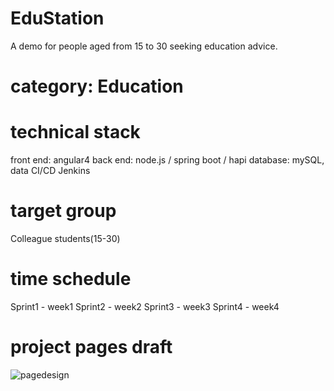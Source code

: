 # EduStation
A demo for people aged from 15 to 30 seeking education advice.

# category: Education

# technical stack
front end: angular4
back end: node.js / spring boot / hapi
database: mySQL, data
CI/CD Jenkins

# target group
Colleague students(15-30)

# time schedule
Sprint1 - week1 
Sprint2 - week2
Sprint3 - week3
Sprint4 - week4

# project pages draft
![pagedesign](https://user-images.githubusercontent.com/17025949/30846092-873d607a-a2d9-11e7-9ba5-3886d8744d3c.png)
